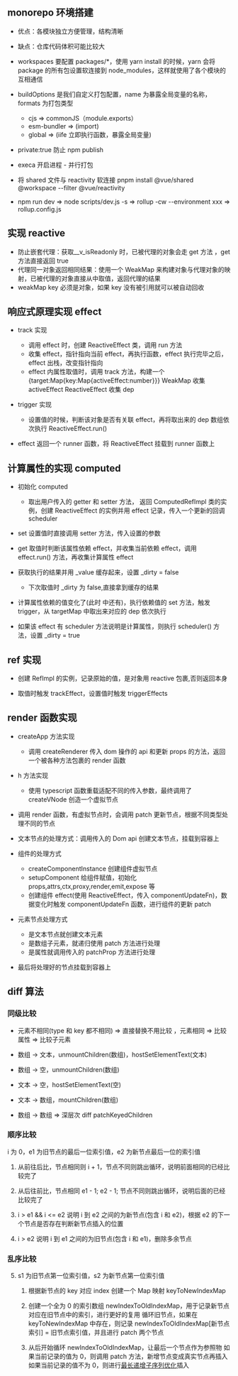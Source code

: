 ## monorepo 环境搭建

- 优点：各模块独立方便管理，结构清晰
- 缺点：仓库代码体积可能比较大

- workspaces 要配置 packages/\*，使用 yarn install 的时候，yarn 会将 package 的所有包设置软连接到 node_modules，这样就使用了各个模块的互相通信

- buildOptions 是我们自定义打包配置，name 为暴露全局变量的名称，formats 为打包类型

  - cjs => commonJS（module.exports）
  - esm-bundler => (import)
  - global => (iife 立即执行函数，暴露全局变量)

- private:true 防止 npm publish
- execa 开启进程 - 并行打包

- 将 shared 文件与 reactivity 软连接 pnpm install @vue/shared @workspace --filter @vue/reactivity

- npm run dev => node scripts/dev.js -s => rollup -cw --environment xxx => rollup.config.js

## 实现 reactive

- 防止嵌套代理：获取\_\_v_isReadonly 时，已被代理的对象会走 get 方法 ，get 方法直接返回 true
- 代理同一对象返回相同结果：使用一个 WeakMap 来构建对象与代理对象的映射，已被代理的对象直接从中取值，返回代理的结果
- weakMap key 必须是对象，如果 key 没有被引用就可以被自动回收

## 响应式原理实现 effect

- track 实现

  - 调用 effect 时，创建 ReactiveEffect 类，调用 run 方法
  - 收集 effect，指针指向当前 effect，再执行函数，effect 执行完毕之后，effect 出栈，改变指针指向
  - effect 内属性取值时，调用 track 方法，构建一个 {target:Map{key:Map{activeEffect:number}}} WeakMap 收集 activeEffect ReactiveEffect 收集 dep

- trigger 实现

  - 设置值的时候，判断该对象是否有关联 effect，再将取出来的 dep 数组依次执行 ReactiveEffect.run()

- effect 返回一个 runner 函数，将 ReactiveEffect 挂载到 runner 函数上

## 计算属性的实现 computed

- 初始化 computed

  - 取出用户传入的 getter 和 setter 方法， 返回 ComputedRefImpl 类的实例，创建 ReactiveEffect 的实例并用 effect 记录，传入一个更新的回调 scheduler

- set 设置值时直接调用 setter 方法，传入设置的参数

- get 取值时判断该属性依赖 effect，并收集当前依赖 effect，调用 effect.run() 方法，再收集计算属性 effect
- 获取执行的结果并用 \_value 缓存起来，设置 \_dirty = false

  - 下次取值时 \_dirty 为 false,直接拿到缓存的结果

- 计算属性依赖的值变化了(此时 中还有)，执行依赖值的 set 方法，触发 trigger，从 targetMap 中取出来对应的 dep 依次执行
- 如果该 effect 有 scheduler 方法说明是计算属性，则执行 scheduler() 方法，设置 \_dirty = true

## ref 实现

- 创建 RefImpl 的实例，记录原始的值，是对象用 reactive 包裹,否则返回本身

- 取值时触发 trackEffect，设置值时触发 triggerEffects

## render 函数实现

- createApp 方法实现

  - 调用 createRenderer 传入 dom 操作的 api 和更新 props 的方法，返回一个被各种方法包裹的 render 函数

- h 方法实现

  - 使用 typescript 函数重载适配不同的传入参数，最终调用了 createVNode 创造一个虚拟节点

- 调用 render 函数，有虚拟节点时，会调用 patch 更新节点，根据不同类型处理不同的节点

- 文本节点的处理方式：调用传入的 Dom api 创建文本节点，挂载到容器上

- 组件的处理方式

  - createComponentInstance 创建组件虚拟节点
  - setupComponent 给组件赋值，初始化 props,attrs,ctx,proxy,render,emit,expose 等
  - 创建组件 effect(使用 ReactiveEffect，传入 componentUpdateFn)，数据变化时触发 componentUpdateFn 函数，进行组件的更新 patch

- 元素节点处理方式

  - 是文本节点就创建文本元素
  - 是数组子元素，就递归使用 patch 方法进行处理
  - 是属性就调用传入的 patchProp 方法进行处理

- 最后将处理好的节点挂载到容器上

## diff 算法

### 同级比较

- 元素不相同(type 和 key 都不相同) => 直接替换不用比较 ，元素相同 => 比较属性 => 比较子元素

- 数组 -> 文本，unmountChildren(数组)，hostSetElementText(文本)

- 数组 -> 空，unmountChildren(数组)

- 文本 -> 空，hostSetElementText(空)

- 文本 -> 数组，mountChildren(数组)

- 数组 -> 数组 => 深层次 diff patchKeyedChildren

### 顺序比较

i 为 0，e1 为旧节点的最后一位索引值，e2 为新节点最后一位的索引值

1. 从前往后比，节点相同则 i + 1，节点不同则跳出循环，说明前面相同的已经比较完了

2. 从后往前比，节点相同 e1 - 1; e2 - 1; 节点不同则跳出循环，说明后面的已经比较完了

3. i > e1 && i <= e2 说明 i 到 e2 之间的为新节点(包含 i 和 e2)，根据 e2 的下一个节点是否存在判断新节点插入的位置

4. i > e2 说明 i 到 e1 之间的为旧节点(包含 i 和 e1)，删除多余节点

### 乱序比较

5.  s1 为旧节点第一位索引值，s2 为新节点第一位索引值

    1.  根据新节点的 key 对应 index 创建一个 Map 映射 keyToNewIndexMap

    2.  创建一个全为 0 的索引数组 newIndexToOldIndexMap，用于记录新节点对应在旧节点中的索引，进行更好的复用
        循环旧节点，如果在 keyToNewIndexMap 中存在，则记录 newIndexToOldIndexMap[新节点索引] = 旧节点索引值，并且进行 patch 两个节点

    3.  从后开始循环 newIndexToOldIndexMap，让最后一个节点作为参照物
        如果当前记录的值为 0，则调用 patch 方法，新增节点变成真实节点再插入
        如果当前记录的值不为 0，则进行[最长递增子序列优化](./packages/shared/src/algorithm.ts)插入
